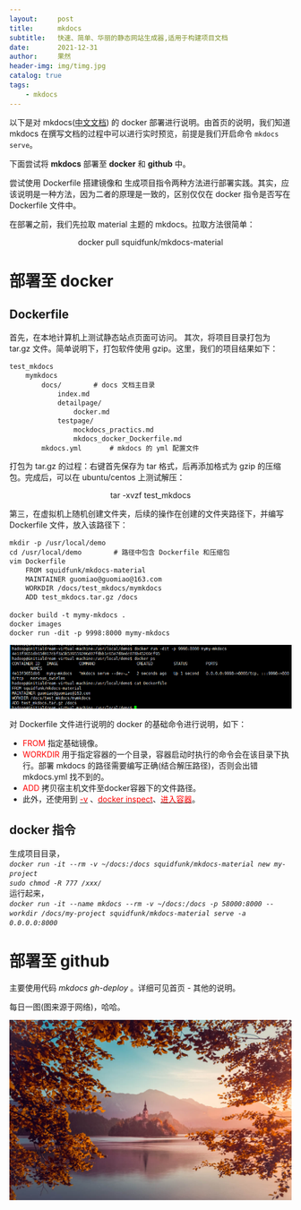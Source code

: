 ```yaml
---
layout:     post
title:      mkdocs
subtitle:   快速、简单、华丽的静态网站生成器,适用于构建项目文档
date:       2021-12-31
author:     果然
header-img: img/timg.jpg
catalog: true
tags:
    - mkdocs
---
```



以下是对 mkdocs([中文文档](https://mkdocs-material.zimoapps.com/)) 的 docker 部署进行说明。由首页的说明，我们知道 mkdocs 在撰写文档的过程中可以进行实时预览，前提是我们开启命令 `mkdocs serve`。

下面尝试将 **mkdocs** 部署至 **docker** 和 **github** 中。

尝试使用 Dockerfile 搭建镜像和 生成项目指令两种方法进行部署实践。其实，应该说明是一种方法，因为二者的原理是一致的，区别仅仅在 docker 指令是否写在 Dockerfile 文件中。

在部署之前，我们先拉取 material 主题的 mkdocs。拉取方法很简单：  
<center>docker pull squidfunk/mkdocs-material</center>   

# 部署至 docker
## Dockerfile

首先，在本地计算机上测试静态站点页面可访问。 
其次，将项目目录打包为 tar.gz 文件。简单说明下，打包软件使用 gzip。这里，我们的项目结果如下：    

```
test_mkdocs  
	mymkdocs  
		docs/        # docs 文档主目录
			index.md  
			detailpage/  
				docker.md  
			testpage/  
				mockdocs_practics.md  
				mkdocs_docker_Dockerfile.md
		mkdocs.yml       # mkdocs 的 yml 配置文件  
```  

打包为 tar.gz 的过程：右键首先保存为 tar 格式，后再添加格式为 gzip 的压缩包。完成后，可以在 ubuntu/centos 上测试解压：  
<center>tar -xvzf test_mkdocs</center> 

第三，在虚拟机上随机创建文件夹，后续的操作在创建的文件夹路径下，并编写 Dockerfile 文件，放入该路径下：  

```
mkdir -p /usr/local/demo  
cd /usr/local/demo        # 路径中包含 Dockerfile 和压缩包  
vim Dockerfile  
	FROM squidfunk/mkdocs-material
	MAINTAINER guomiao@guomiao@163.com
	WORKDIR /docs/test_mkdocs/mymkdocs  
	ADD test_mkdocs.tar.gz /docs

docker build -t mymy-mkdocs .  
docker images  
docker run -dit -p 9998:8000 mymy-mkdocs  
```  

![search](img/3.png) 

对 Dockerfile 文件进行说明的 docker 的基础命令进行说明，如下：  
* <font color=red>FROM</font>  指定基础镜像。  
* <font color=red>WORKDIR</font> 用于指定容器的一个目录，容器启动时执行的命令会在该目录下执行。部署 mkdocs 的路径需要编写正确(结合解压路径)，否则会出错 mkdocs.yml 找不到的。    
* <font color=red>ADD</font> 拷贝宿主机文件至docker容器下的文件路径。  
* 此外，还使用到 [<font color=red>-v</font>](https://blog.csdn.net/hnmpf/article/details/80924494) 、[<font color=red>docker inspect</font>](https://www.cnblogs.com/gcgc/p/10831711.html)、[<font color=red>进入容器</font>](https://blog.csdn.net/weixin_43448760/article/details/104427609)。  

## docker 指令  
生成项目目录，  
*`docker run -it --rm -v ~/docs:/docs squidfunk/mkdocs-material new my-project`*   
*`sudo chmod -R 777 /xxx/`*  
运行起来，  
*`docker run -it --name mkdocs --rm -v ~/docs:/docs -p 58000:8000 --workdir /docs/my-project squidfunk/mkdocs-material serve -a 0.0.0.0:8000`*  

# 部署至 github  
主要使用代码 *mkdocs gh-deploy* 。详细可见首页 - 其他的说明。

每日一图(图来源于网络)，哈哈。
  
![fengjing](img/4.jpeg)  

  

